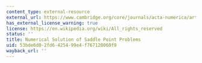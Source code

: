 ```yaml
---
content_type: external-resource
external_url: https://www.cambridge.org/core/journals/acta-numerica/article/abs/numerical-solution-of-saddle-point-problems/2596C5D03B23AF89FE5A756891029B12
has_external_license_warning: true
license: https://en.wikipedia.org/wiki/All_rights_reserved
status: ''
title: Numerical Solution of Saddle Point Problems
uid: 53bde6d0-2fd6-4254-99e4-f767120060f9
wayback_url: ''
---
```

